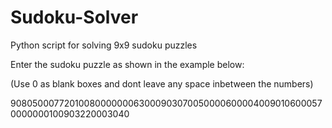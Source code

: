# Sudoku-Solver
Python script for solving 9x9 sudoku puzzles

Enter the sudoku puzzle as shown in the example below:

(Use 0 as blank boxes and dont leave any space inbetween the numbers)

90805000772010080000000630009030700500006000040090106000570000000100903220003040
